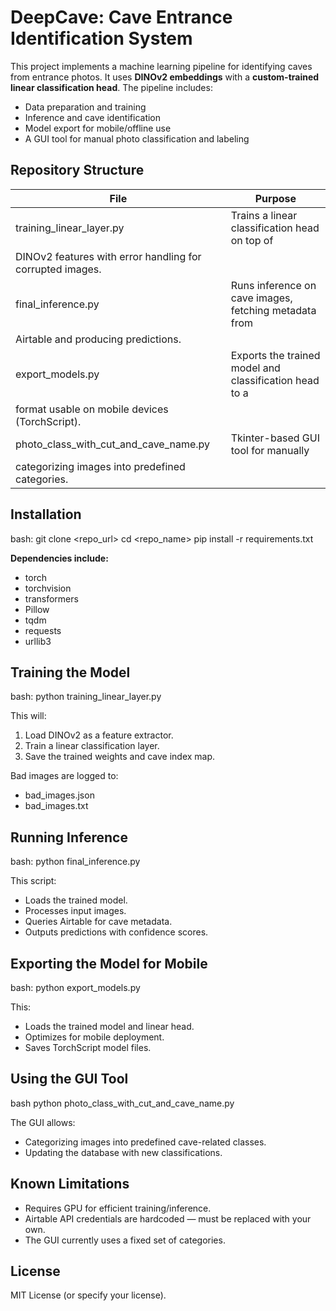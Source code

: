 # DeepCave: Cave Entrance Identification System

This project implements a machine learning pipeline for identifying caves from
entrance photos. It uses **DINOv2 embeddings** with a **custom-trained linear
classification head**. The pipeline includes:

- Data preparation and training
- Inference and cave identification
- Model export for mobile/offline use
- A GUI tool for manual photo classification and labeling

## Repository Structure

| File | Purpose |
|------|---------|
| training_linear_layer.py | Trains a linear classification head on top of
DINOv2 features with error handling for corrupted images. |
| final_inference.py | Runs inference on cave images, fetching metadata from
Airtable and producing predictions. |
| export_models.py | Exports the trained model and classification head to a
format usable on mobile devices (TorchScript). |
| photo_class_with_cut_and_cave_name.py | Tkinter-based GUI tool for manually
categorizing images into predefined categories. |

## Installation

bash:
git clone <repo_url>
cd <repo_name>
pip install -r requirements.txt


**Dependencies include:**
- torch
- torchvision
- transformers
- Pillow
- tqdm
- requests
- urllib3

## Training the Model

bash:
python training_linear_layer.py

This will:
1. Load DINOv2 as a feature extractor.
2. Train a linear classification layer.
3. Save the trained weights and cave index map.

Bad images are logged to:
- bad_images.json
- bad_images.txt

## Running Inference

bash:
python final_inference.py

This script:
- Loads the trained model.
- Processes input images.
- Queries Airtable for cave metadata.
- Outputs predictions with confidence scores.

## Exporting the Model for Mobile

bash:
python export_models.py

This:
- Loads the trained model and linear head.
- Optimizes for mobile deployment.
- Saves TorchScript model files.

## Using the GUI Tool

bash
python photo_class_with_cut_and_cave_name.py


The GUI allows:
- Categorizing images into predefined cave-related classes.
- Updating the database with new classifications.

## Known Limitations

- Requires GPU for efficient training/inference.
- Airtable API credentials are hardcoded — must be replaced with your own.
- The GUI currently uses a fixed set of categories.

## License

MIT License (or specify your license).
